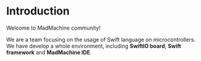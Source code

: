 # Introduction

Welcome to MadMachine community! 

We are a team focusing on the usage of Swift language on microcontrollers. We have develop a whole environment, including **SwiftIO board**, **Swift framework** and **MadMachine IDE**. 



